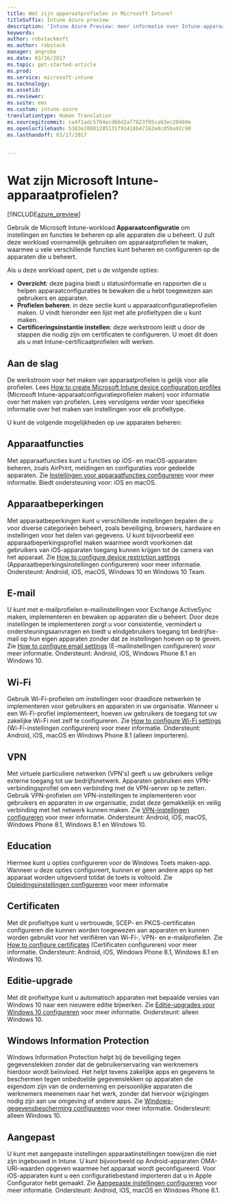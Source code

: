 ```yaml
---
title: Wat zijn apparaatprofielen in Microsoft Intune?
titleSuffix: Intune Azure preview
description: 'Intune Azure Preview: meer informatie over Intune-apparaatprofielen en hoe u ze kunt gebruiken bij het beheren en beveiligen van apparaten in uw bedrijf.'
keywords: 
author: robstackmsft
ms.author: robstack
manager: angrobe
ms.date: 03/16/2017
ms.topic: get-started-article
ms.prod: 
ms.service: microsoft-intune
ms.technology: 
ms.assetid: 
ms.reviewer: 
ms.suite: ems
ms.custom: intune-azure
translationtype: Human Translation
ms.sourcegitcommit: ca4f1adc5704ecd66d2af7823f95ca63ec20469e
ms.openlocfilehash: 5383e20081285131f91418b47162e0cd5ba92c90
ms.lasthandoff: 03/17/2017


---
```


# <a name="what-are-microsoft-intune-device-profiles"></a>Wat zijn Microsoft Intune-apparaatprofielen?

[!INCLUDE[azure_preview](../includes/azure_preview.md)]

Gebruik de Microsoft Intune-workload **Apparaatconfiguratie** om instellingen en functies te beheren op alle apparaten die u beheert. U zult deze workload voornamelijk gebruiken om apparaatprofielen te maken, waarmee u vele verschillende functies kunt beheren en configureren op de apparaten die u beheert.

Als u deze workload opent, ziet u de volgende opties:

- **Overzicht**: deze pagina biedt u statusinformatie en rapporten die u helpen apparaatconfiguraties te bewaken die u hebt toegewezen aan gebruikers en apparaten.
- **Profielen beheren**: in deze sectie kunt u apparaatconfiguratieprofielen maken. U vindt hieronder een lijst met alle profieltypen die u kunt maken.
- **Certificeringsinstantie instellen**: deze werkstroom leidt u door de stappen die nodig zijn om certificaten te configureren. U moet dit doen als u met Intune-certificaatprofielen wilt werken.

## <a name="getting-started"></a>Aan de slag

De werkstroom voor het maken van apparaatprofielen is gelijk voor alle profielen. Lees [How to create Microsoft Intune device configuration profiles](/intune-azure/configure-devices/how-to-create-device-profiles) (Microsoft Intune-apparaatconfiguratieprofielen maken) voor informatie over het maken van profielen. Lees vervolgens verder voor specifieke informatie over het maken van instellingen voor elk profieltype.

U kunt de volgende mogelijkheden op uw apparaten beheren:

## <a name="device-features"></a>Apparaatfuncties

Met apparaatfuncties kunt u functies op iOS- en macOS-apparaten beheren, zoals AirPrint, meldingen en configuraties voor gedeelde apparaten.
Zie [Instellingen voor apparaatfuncties configureren](how-to-configure-device-features.md) voor meer informatie. Biedt ondersteuning voor: iOS en macOS.

## <a name="device-restrictions"></a>Apparaatbeperkingen
Met apparaatbeperkingen kunt u verschillende instellingen bepalen die u voor diverse categorieën beheert, zoals beveiliging, browsers, hardware en instellingen voor het delen van gegevens. U kunt bijvoorbeeld een apparaatbeperkingsprofiel maken waarmee wordt voorkomen dat gebruikers van iOS-apparaten toegang kunnen krijgen tot de camera van het apparaat.
Zie [How to configure device restriction settings](how-to-configure-device-restrictions.md) (Apparaatbeperkingsinstellingen configureren) voor meer informatie. Ondersteunt: Android, iOS, macOS, Windows 10 en Windows 10 Team.

## <a name="email"></a>E-mail
U kunt met e-mailprofielen e-mailinstellingen voor Exchange ActiveSync maken, implementeren en bewaken op apparaten die u beheert. Door deze instellingen te implementeren zorgt u voor consistentie, vermindert u ondersteuningsaanvragen en biedt u eindgebruikers toegang tot bedrijfse-mail op hun eigen apparaten zonder dat ze instellingen hoeven op te geven.
Zie [How to configure email settings](how-to-configure-email-settings.md) (E-mailinstellingen configureren) voor meer informatie. Ondersteunt: Android, iOS, Windows Phone 8.1 en Windows 10.

## <a name="wi-fi"></a>Wi-Fi
Gebruik Wi-Fi-profielen om instellingen voor draadloze netwerken te implementeren voor gebruikers en apparaten in uw organisatie. Wanneer u een Wi-Fi-profiel implementeert, hoeven uw gebruikers de toegang tot uw zakelijke Wi-Fi niet zelf te configureren.
Zie [How to configure Wi-Fi settings](how-to-configure-wi-fi-settings.md) (Wi-Fi-instellingen configureren) voor meer informatie. Ondersteunt: Android, iOS, macOS en Windows Phone 8.1 (alleen importeren).

## <a name="vpn"></a>VPN
Met virtuele particuliere netwerken (VPN's) geeft u uw gebruikers veilige externe toegang tot uw bedrijfsnetwerk. Apparaten gebruiken een VPN-verbindingsprofiel om een verbinding met de VPN-server op te zetten. Gebruik VPN-profielen om VPN-instellingen te implementeren voor gebruikers en apparaten in uw organisatie, zodat deze gemakkelijk en veilig verbinding met het netwerk kunnen maken.
Zie [VPN-instellingen configureren](how-to-configure-vpn-settings.md) voor meer informatie.
Ondersteunt: Android, iOS, macOS, Windows Phone 8.1, Windows 8.1 en Windows 10.

## <a name="education"></a>Education
Hiermee kunt u opties configureren voor de Windows Toets maken-app. Wanneer u deze opties configureert, kunnen er geen andere apps op het apparaat worden uitgevoerd totdat de toets is voltooid.
Zie [Opleidingsinstellingen configureren](how-to-configure-education-settings.md) voor meer informatie

## <a name="certificates"></a>Certificaten
Met dit profieltype kunt u vertrouwde, SCEP- en PKCS-certificaten configureren die kunnen worden toegewezen aan apparaten en kunnen worden gebruikt voor het verifiëren van Wi-Fi-, VPN- en e-mailprofielen.
Zie [How to configure certificates](how-to-configure-certificates.md) (Certificaten configureren) voor meer informatie. Ondersteunt: Android, iOS, Windows Phone 8.1, Windows 8.1 en Windows 10.

## <a name="edition-upgrade"></a>Editie-upgrade
Met dit profieltype kunt u automatisch apparaten met bepaalde versies van Windows 10 naar een nieuwere editie bijwerken. Zie [Editie-upgrades voor Windows 10 configureren](how-to-configure-windows-10-edition-upgrade.md) voor meer informatie. Ondersteunt: alleen Windows 10.

## <a name="windows-information-protection"></a>Windows Information Protection
Windows Information Protection helpt bij de beveiliging tegen gegevenslekken zonder dat de gebruikerservaring van werknemers hierdoor wordt beïnvloed. Het helpt tevens zakelijke apps en gegevens te beschermen tegen onbedoelde gegevenslekken op apparaten die eigendom zijn van de onderneming en persoonlijke apparaten die werknemers meenemen naar het werk, zonder dat hiervoor wijzigingen nodig zijn aan uw omgeving of andere apps.
Zie [Windows-gegevensbescherming configureren](how-to-configure-windows-information-protection.md) voor meer informatie. Ondersteunt: alleen Windows 10.

## <a name="custom"></a>Aangepast
U kunt met aangepaste instellingen apparaatinstellingen toewijzen die niet zijn ingebouwd in Intune. U kunt bijvoorbeeld op Android-apparaten OMA-URI-waarden opgeven waarmee het apparaat wordt geconfigureerd. Voor iOS-apparaten kunt u een configuratiebestand importeren dat u in Apple Configurator hebt gemaakt.
Zie [Aangepaste instellingen configureren](how-to-configure-custom-settings.md) voor meer informatie. Ondersteunt: Android, iOS, macOS en Windows Phone 8.1.


